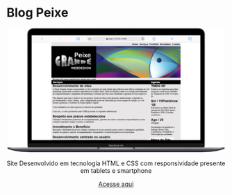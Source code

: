 # Blog Peixe

<div align=center>
    <img src="./img/Macbook-Air-127.0.0.1.png" width=500>
    
<div>

Site Desenvolvido em tecnologia HTML e CSS com responsividade presente em tablets e smartphone

[Acesse aqui](https://jvs2001.github.io/Peixe/)
